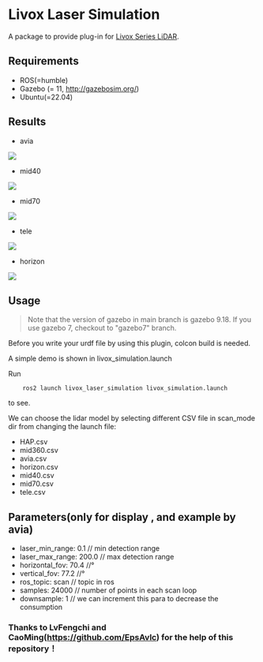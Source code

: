 # Livox Laser Simulation
A package to provide plug-in for [Livox Series LiDAR](https://www.livoxtech.com).

## Requirements
- ROS(=humble)
- Gazebo (= 11, http://gazebosim.org/)
- Ubuntu(=22.04)

## Results
- avia

![](resources/avia.gif)
- mid40

![](resources/mid40.gif)
- mid70

![](resources/mid70.gif)
- tele

![](resources/tele.gif)
- horizon

![](resources/horizon.gif)

## Usage

> Note that the version of gazebo in main branch is gazebo 9.18. If you use gazebo 7, checkout to "gazebo7" branch.

Before you write your urdf file by using this plugin, colcon build is needed.

A simple demo is shown in livox_simulation.launch

Run 
```
    ros2 launch livox_laser_simulation livox_simulation.launch
```
to see.

We can choose the lidar model by selecting different CSV file in scan_mode dir from changing the launch file:
- HAP.csv
- mid360.csv
- avia.csv
- horizon.csv
- mid40.csv
- mid70.csv
- tele.csv

## Parameters(only for display , and example by avia)

- laser_min_range: 0.1  // min detection range
- laser_max_range: 200.0  // max detection range
- horizontal_fov: 70.4   //°
- vertical_fov: 77.2    //°
- ros_topic: scan // topic in ros
- samples: 24000  // number of points in each scan loop
- downsample: 1 // we can increment this para to decrease the consumption

### Thanks to LvFengchi and CaoMing(https://github.com/EpsAvlc) for the help of this repository！
